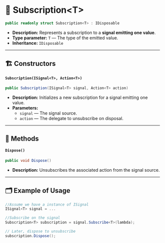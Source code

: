 # 🧩 Subscription&lt;T&gt;

```csharp
public readonly struct Subscription<T> : IDisposable
```

- **Description:** Represents a subscription to a <b>signal emitting one value</b>.
- **Type parameter:** `T` — The type of the emitted value.
- **Inheritance:** `IDisposable`

---

## 🏗️ Constructors

#### `Subscription(ISignal<T>, Action<T>)`

```csharp
public Subscription(ISignal<T> signal, Action<T> action)
```

- **Description:** Initializes a new subscription for a signal emitting one value.
- **Parameters:**
    - `signal` — The signal source.
    - `action` — The delegate to unsubscribe on disposal.

---

## 🏹 Methods

#### `Dispose()`

```csharp
public void Dispose()
```

- **Description:** Unsubscribes the associated action from the signal source.

---

## 🗂 Example of Usage

```csharp
//Assume we have a instance of ISignal
ISignal<T> signal = ...

//Subscribe on the signal
Subscription<T> subscription = signal.Subscribe<T>(lambda);

// Later, dispose to unsubscribe
subscription.Dispose();
```